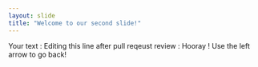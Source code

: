 ```yaml
---
layout: slide
title: "Welcome to our second slide!"
---
```

Your text : Editing this line after pull reqeust review : Hooray !
Use the left arrow to go back!
